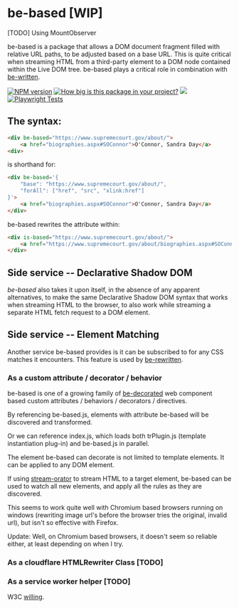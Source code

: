 # be-based [WIP]

[TODO]  Using MountObserver

be-based is a package that allows a DOM document fragment filled with relative URL paths, to be adjusted based on a base URL. This is quite critical when streaming HTML from a third-party element to a DOM node contained within the Live DOM tree.  be-based plays a critical role in combination with [be-written](https://github.com/bahrus/be-written).

[![NPM version](https://badge.fury.io/js/be-based.png)](http://badge.fury.io/js/be-based)
[![How big is this package in your project?](https://img.shields.io/bundlephobia/minzip/be-based?style=for-the-badge)](https://bundlephobia.com/result?p=be-based)
<img src="http://img.badgesize.io/https://cdn.jsdelivr.net/npm/be-based?compression=gzip">
[![Playwright Tests](https://github.com/bahrus/be-based/actions/workflows/CI.yml/badge.svg?branch=baseline)](https://github.com/bahrus/be-based/actions/workflows/CI.yml)

## The syntax:

```html
<div be-based="https://www.supremecourt.gov/about/">
    <a href="biographies.aspx#SOConnor">O'Connor, Sandra Day</a>
<div>
```

is shorthand for:

```html
<div be-based='{
    "base": "https://www.supremecourt.gov/about/",
    "forAll": ["href", "src", "xlink:href"]
}'>
    <a href="biographies.aspx#SOConnor">O'Connor, Sandra Day</a>
</div>
```

be-based rewrites the attribute within:

```html
<div is-based="https://www.supremecourt.gov/about/">
    <a href="https://www.supremecourt.gov/about/biographies.aspx#SOConnor">O'Connor, Sandra Day</a>
</div>
```

## Side service -- Declarative Shadow DOM

*be-based* also takes it upon itself, in the absence of any apparent alternatives, to make the same Declarative Shadow DOM syntax that works when streaming HTML to the browser, to also work while streaming a separate HTML fetch request to a DOM element.

## Side service -- Element Matching

Another service be-based provides is it can be subscribed to for any CSS matches it encounters.  This feature is used by [be-rewritten](https://github.com/bahrus/be-rewritten).

### As a custom attribute / decorator / behavior

be-based is one of a growing family of [be-decorated](https://github.com/bahrus/be-decorated) web component based custom attributes /  behaviors / decorators / directives.

By referencing be-based.js, elements with attribute be-based will be discovered and transformed.

Or we can reference index.js, which loads both trPlugin.js (template instantiation plug-in) and be-based.js in parallel.

The element be-based can decorate is not limited to template elements.  It can be applied to any DOM element.

If using [stream-orator](https://github.com/bahrus/stream-orator) to stream HTML to a target element, be-based can be used to watch all new elements, and apply all the rules as they are discovered.

This seems to work quite well with Chromium based browsers running on windows (rewriting image url's before the browser tries the original, invalid url), but isn't so effective with Firefox.

Update:  Well, on Chromium based browsers, it doesn't seem so reliable either, at least depending on when I try.

### As a cloudflare HTMLRewriter Class [TODO]

### As a service worker helper [TODO]

W3C [willing](https://discourse.wicg.io/t/proposal-support-cloudflares-htmlrewriter-api-in-workers/5721).

